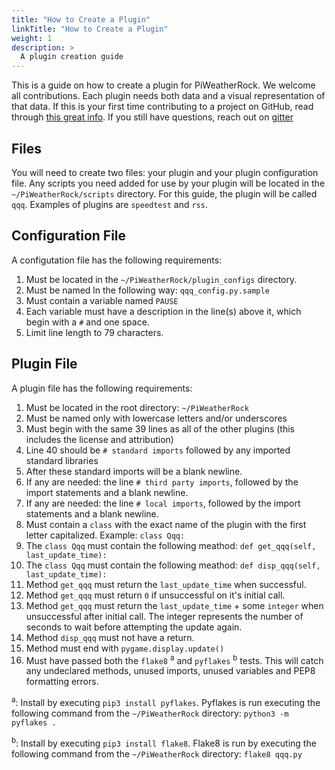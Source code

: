 ```yaml
---
title: "How to Create a Plugin"
linkTitle: "How to Create a Plugin"
weight: 1
description: >
  A plugin creation guide
---
```


This is a guide on how to create a plugin for PiWeatherRock. We welcome all contributions. Each plugin needs both data and a visual representation of that data. If this is your first time contributing to a project on GitHub, read through [this great info](https://piweatherrock.technicalissues.us/docs/contribution-guidelines/). If you still have questions, reach out on [gitter](https://gitter.im/PiWeatherRock/community)

## Files
You will need to create two files: your plugin and your plugin configuration file. Any scripts you need added for use by your plugin will be located in the `~/PiWeatherRock/scripts` directory. For this guide, the plugin will be called `qqq`. Examples of plugins are `speedtest` and `rss`.


## Configuration File
A configutation file has the following requirements:
1. Must be located in the `~/PiWeatherRock/plugin_configs` directory.
2. Must be named ln the following way: `qqq_config.py.sample`
3. Must contain a variable named `PAUSE`
4. Each variable must have a description in the line(s) above it, which begin with a `#` and one space.
5. Limit line length to 79 characters.

## Plugin File
A plugin file has the following requirements:
1. Must be located in the root directory: `~/PiWeatherRock`
2. Must be named only with lowercase letters and/or underscores
3. Must begin with the same 39 lines as all of the other plugins (this includes the license and attribution)
4. Line 40 should be `# standard imports` followed by any imported standard libraries
5. After these standard imports will be a blank newline.
6. If any are needed: the line `# third party imports`, followed by the import statements and a blank newline.
7. If any are needed: the line `# local imports`, followed by the import statements and a blank newline.
8. Must contain a `class` with the exact name of the plugin with the first letter capitalized. Example: `class Qqq:`
9. The `class Qqq` must contain the following meathod: `def get_qqq(self, last_update_time):`
9. The `class Qqq` must contain the following meathod: `def disp_qqq(self, last_update_time):`
11. Method `get_qqq` must return the `last_update_time` when successful.
12. Method `get_qqq` must return `0` if unsuccessful on it's initial call.
13. Method `get_qqq` must return the `last_update_time` + some `integer` when unsuccessful after initial call. The integer represents the number of seconds to wait before attempting the update again.
14. Method `disp_qqq` must not have a return.
15. Method must end with `pygame.display.update()`
16. Must have passed both the `flake8` <sup>a</sup> and `pyflakes` <sup>b</sup> tests. This will catch any undeclared methods, unused imports, unused variables and PEP8 formatting errors.


<sup>a</sup>: Install by executing `pip3 install pyflakes`. Pyflakes is run executing the following command from the `~/PiWeatherRock` directory: `python3 -m pyflakes .`

<sup>b</sup>: Install by executing `pip3 install flake8`. Flake8 is run by executing the following command from the `~/PiWeatherRock` directory: `flake8 qqq.py`
